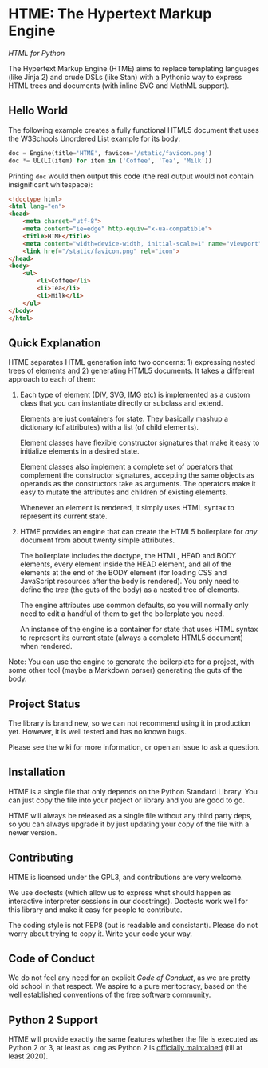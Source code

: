 # HTME: The Hypertext Markup Engine

*HTML for Python*

The Hypertext Markup Engine (HTME) aims to replace templating languages (like
Jinja 2) and crude DSLs (like Stan) with a Pythonic way to express HTML trees
and documents (with inline SVG and MathML support).

[1]: http://karrigell.sourceforge.net/en/htmltags.html

## Hello World

The following example creates a fully functional HTML5 document that uses the
W3Schools Unordered List example for its body:

``` python
doc = Engine(title='HTME', favicon='/static/favicon.png')
doc *= UL(LI(item) for item in ('Coffee', 'Tea', 'Milk'))
```

Printing `doc` would then output this code (the real output would not contain
insignificant whitespace):

``` html
<!doctype html>
<html lang="en">
<head>
    <meta charset="utf-8">
    <meta content="ie=edge" http-equiv="x-ua-compatible">
    <title>HTME</title>
    <meta content="width=device-width, initial-scale=1" name="viewport">
    <link href="/static/favicon.png" rel="icon">
</head>
<body>
    <ul>
        <li>Coffee</li>
        <li>Tea</li>
        <li>Milk</li>
    </ul>
</body>
</html>
```

## Quick Explanation

HTME separates HTML generation into two concerns: 1) expressing nested trees
of elements and 2) generating HTML5 documents. It takes a different approach
to each of them:

1. Each type of element (DIV, SVG, IMG etc) is implemented as a custom class
   that you can instantiate directly or subclass and extend.

   Elements are just containers for state. They basically mashup a dictionary
   (of attributes) with a list (of child elements).

   Element classes have flexible constructor signatures that make it easy to
   initialize elements in a desired state.

   Element classes also implement a complete set of operators that complement
   the constructor signatures, accepting the same objects as operands as the
   constructors take as arguments. The operators make it easy to mutate the
   attributes and children of existing elements.

   Whenever an element is rendered, it simply uses HTML syntax to represent
   its current state.

2. HTME provides an engine that can create the HTML5 boilerplate for *any*
   document from about twenty simple attributes.
   
   The boilerplate includes the doctype, the HTML, HEAD and BODY elements,
   every element inside the HEAD element, and all of the elements at the end
   of the BODY element (for loading CSS and JavaScript resources after the
   body is rendered). You only need to define the *tree* (the guts of the
   body) as a nested tree of elements.

   The engine attributes use common defaults, so you will normally only need
   to edit a handful of them to get the boilerplate you need.

   An instance of the engine is a container for state that uses HTML syntax
   to represent its current state (always a complete HTML5 document) when
   rendered.

Note: You can use the engine to generate the boilerplate for a project, with
some other tool (maybe a Markdown parser) generating the guts of the body.

## Project Status

The library is brand new, so we can not recommend using it in production yet.
However, it is well tested and has no known bugs.

Please see the wiki for more information, or open an issue to ask a question.

##  Installation

HTME is a single file that only depends on the Python Standard Library. You
can just copy the file into your project or library and you are good to go.

HTME will always be released as a single file without any third party deps,
so you can always upgrade it by just updating your copy of the file with a
newer version.

## Contributing

HTME is licensed under the GPL3, and contributions are very welcome.

We use doctests (which allow us to express what should happen as interactive
interpreter sessions in our docstrings). Doctests work well for this library
and make it easy for people to contribute.

The coding style is not PEP8 (but is readable and consistant). Please do not
worry about trying to copy it. Write your code your way.

## Code of Conduct

We do not feel any need for an explicit *Code of Conduct*, as we are pretty
old school in that respect. We aspire to a pure meritocracy, based on the
well established conventions of the free software community.

## Python 2 Support

HTME will provide exactly the same features whether the file is executed as
Python 2 or 3, at least as long as Python 2 is [officially maintained][1]
(till at least 2020).

[1]: https://legacy.python.org/dev/peps/pep-0373
